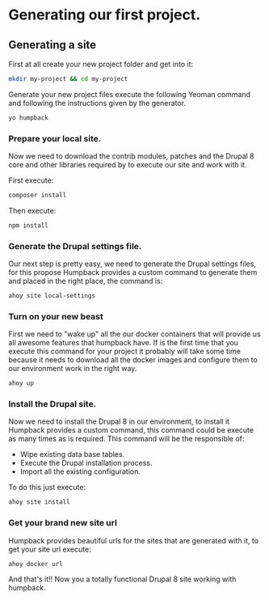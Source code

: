 
# Generating our first project.


## Generating a site
First at all create your new project folder and get into it:

```bash
mkdir my-project && cd my-project
```

Generate your new project files execute the following Yeoman command and following the instructions given by the generator.

```bash
yo humpback
```

### Prepare your local site.

Now we need to download the contrib modules, patches and the Drupal 8 core and other libraries required by to execute our site and work with it.

First execute:
```bash
composer install
```
Then execute:
```bash
npm install
```

### Generate the Drupal settings file.

Our next step is pretty easy, we need to generate the Drupal settings files, for this propose Humpback provides a custom command to generate them and placed in the right place, the command is:

```bash
ahoy site local-settings
```

### Turn on your new beast

First we need to "wake  up" all the our docker containers that will provide us all awesome features that humpback have. If is the first time that you execute this command for your project it probably will take some time because it needs to download all the docker images and configure them to our environment work in the right way.

```bash
ahoy up
```

### Install the Drupal site.

Now we need to install the Drupal 8 in our environment, to install it Humpback provides a custom command, this command could be execute as many times as is required.
This command will be the responsible of:

- Wipe existing data base tables.
- Execute the Drupal installation process.
- Import all the existing configuration.

To do this just execute:
```bash
ahoy site install
```

### Get your brand new site url

Humpback provides beautiful urls for the sites that are generated with it, to get your site url execute:

``` bash
ahoy docker url
```

And that's it!! Now you a totally functional Drupal 8 site working with humpback.

